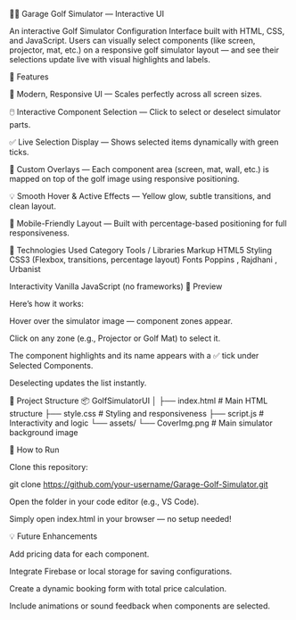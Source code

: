 🏌️‍♂️ Garage Golf Simulator — Interactive UI

An interactive Golf Simulator Configuration Interface built with HTML, CSS, and JavaScript.
Users can visually select components (like screen, projector, mat, etc.) on a responsive golf simulator layout — and see their selections update live with visual highlights and labels.

🌟 Features

🎨 Modern, Responsive UI — Scales perfectly across all screen sizes.

🖱️ Interactive Component Selection — Click to select or deselect simulator parts.

✅ Live Selection Display — Shows selected items dynamically with green ticks.

🧱 Custom Overlays — Each component area (screen, mat, wall, etc.) is mapped on top of the golf image using responsive positioning.

💡 Smooth Hover & Active Effects — Yellow glow, subtle transitions, and clean layout.

📱 Mobile-Friendly Layout — Built with percentage-based positioning for full responsiveness.

🧰 Technologies Used
Category	Tools / Libraries
Markup	HTML5
Styling	CSS3 (Flexbox, transitions, percentage layout)
Fonts	Poppins
, Rajdhani
, Urbanist

Interactivity	Vanilla JavaScript (no frameworks)
📸 Preview

Here’s how it works:

Hover over the simulator image — component zones appear.

Click on any zone (e.g., Projector or Golf Mat) to select it.

The component highlights and its name appears with a ✅ tick under Selected Components.

Deselecting updates the list instantly.

🧩 Project Structure
📦 GolfSimulatorUI
│
├── index.html         # Main HTML structure
├── style.css          # Styling and responsiveness
├── script.js          # Interactivity and logic
└── assets/
    └── CoverImg.png   # Main simulator background image

🚀 How to Run

Clone this repository:

git clone https://github.com/your-username/Garage-Golf-Simulator.git


Open the folder in your code editor (e.g., VS Code).

Simply open index.html in your browser — no setup needed!

💡 Future Enhancements

Add pricing data for each component.

Integrate Firebase or local storage for saving configurations.

Create a dynamic booking form with total price calculation.

Include animations or sound feedback when components are selected.
